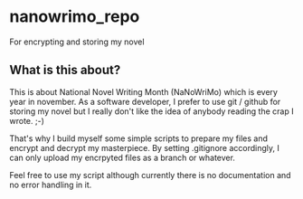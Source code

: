 # nanowrimo_repo
For encrypting and storing my novel

## What is this about?
This is about National Novel Writing Month (NaNoWriMo) which is every year in november.
As a software developer, I prefer to use git / github for storing my novel but I really don't like the idea of anybody reading the crap I wrote. ;-)

That's why I build myself some simple scripts to prepare my files and encrypt and decrypt my masterpiece. By setting .gitignore accordingly, I can only upload my encrpyted files as a branch or whatever.

Feel free to use my script although currently there is no documentation and no error handling in it.

